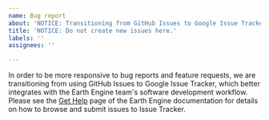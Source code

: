 ```yaml
---
name: Bug report
about: 'NOTICE: Transitioning from GitHub Issues to Google Issue Tracker'
title: 'NOTICE: Do not create new issues here.'
labels: ''
assignees: ''

---
```


In order to be more responsive to bug reports and feature requests, we are transitioning from using GitHub Issues to Google Issue Tracker, which better integrates with the Earth Engine team's software development workflow. Please see the [Get Help](https://developers.google.com/earth-engine/help) page of the Earth Engine documentation for details on how to browse and submit issues to Issue Tracker.
